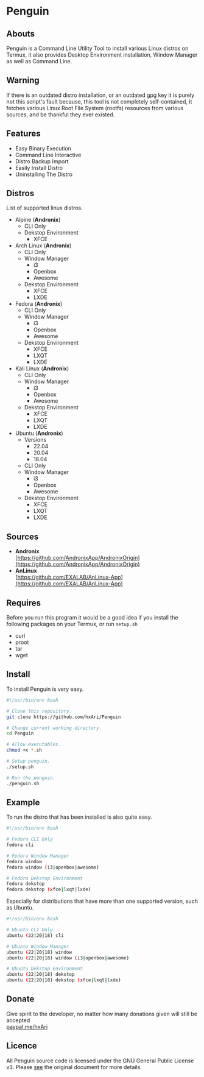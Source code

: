 # Penguin
## Abouts
Penguin is a Command Line Utility Tool to install various Linux distros on Termux, it also provides Desktop Environment installation, Window Manager as well as Command Line.

## Warning
If there is an outdated distro installation, or an outdated gpg key it is purely not this script's fault because, this tool is not completely self-contained, it fetches various Linux Root File System (rootfs) resources from various sources, and be thankful they ever existed.

## Features
* Easy Binary Execution
* Command Line Interactive
* Distro Backup Import
* Easily Install Distro
* Uninstalling The Distro

## Distros
List of supported linux distros.
* Alpine (**Andronix**)
  * CLI Only
  * Dekstop Environment
    * XFCE
* Arch Linux (**Andronix**)
  * CLI Only
  * Window Manager
    * i3
    * Openbox
    * Awesome
  * Dekstop Environment
    * XFCE
    * LXDE
* Fedora (**Andronix**)
  * CLI Only
  * Window Manager
    * i3
    * Openbox
    * Awesome
  * Dekstop Environment
    * XFCE
    * LXQT
    * LXDE
* Kali Linux (**Andronix**)
  * CLI Only
  * Window Manager
    * i3
    * Openbox
    * Awesome
  * Dekstop Environment
    * XFCE
    * LXQT
    * LXDE
* Ubuntu (**Andronix**)
  * Versions
    * 22.04
    * 20.04
    * 18.04
  * CLI Only
  * Window Manager
    * i3
    * Openbox
    * Awesome
  * Dekstop Environment
    * XFCE
    * LXQT
    * LXDE

## Sources
* **Andronix**<br/>
  [https://github.com/AndronixApp/AndronixOrigin](https://github.com/AndronixApp/AndronixOrigin)
* **AnLinux**<br/>
  [https://github.com/EXALAB/AnLinux-App](https://github.com/EXALAB/AnLinux-App)

## Requires
Before you run this program it would be a good idea if you install the following packages on your Termux, or run `setup.sh`
* curl
* proot
* tar
* wget

## Install
To install Penguin is very easy.
```sh
#!/usr/bin/env bash

# Clone this repository.
git clone https://github.com/hxAri/Penguin

# Change current working directory.
cd Penguin

# Allow executables.
chmod +x *.sh

# Setup penguin.
./setup.sh

# Run the penguin.
./penguin.sh
```

## Example
To run the distro that has been installed is also quite easy.
```sh
#!/usr/bin/env bash

# Fedora CLI Only
fedora cli

# Fedora Window Manager
fedora window
fedora window (i3|openbox|awesome)

# Fedora Dekstop Environment
fedora dekstop
fedora dekstop (xfce|lxqt|lxde)
```

Especially for distributions that have more than one supported version, such as Ubuntu.
```sh
#!/usr/bin/env bash

# Ubuntu CLI Only
ubuntu (22|20|18) cli

# Ubuntu Window Manager
ubuntu (22|20|18) window
ubuntu (22|20|18) window (i3|openbox|awesome)

# Ubuntu Dekstop Environment
ubuntu (22|20|18) dekstop
ubuntu (22|20|18) dekstop (xfce|lxqt|lxde)
```

## Donate
Give spirit to the developer, no matter how many donations given will still be accepted<br/>
[paypal.me/hxAri](https://paypal.me/hxAri)

## Licence
All Penguin source code is licensed under the GNU General Public License v3. Please [see](https://www.gnu.org/licenses) the original document for more details.